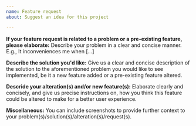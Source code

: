 ```yaml
---
name: Feature request
about: Suggest an idea for this project

---
```


**If your feature request is related to a problem or a pre-existing feature, please elaborate:**
Describe your problem in a clear and concise manner. E.g., It inconveniences me when [...]

**Describe the solution you'd like:**
Give us a clear and concise description of the solution to the aforementioned problem you would like to see implemented, be it a new feature added or a pre-existing feature altered.

**Descride your alteration(s) and/or new feature(s):**
Elaborate clearly and concisely, and give us precise instructions on, how you think this feature could be altered to make for a better user experience.

**Miscellaneous:**
You can include screenshots to provide further context to your problem(s)/solution(s)/alteration(s)/request(s).
